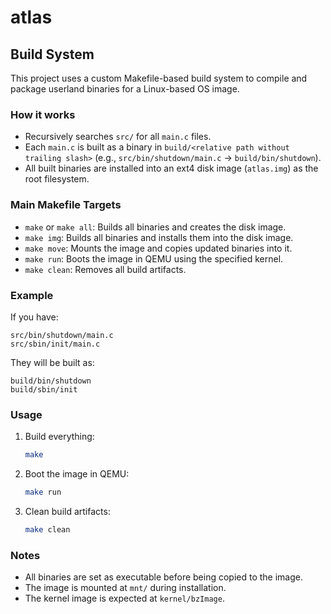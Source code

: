 # atlas

## Build System

This project uses a custom Makefile-based build system to compile and package userland binaries for a Linux-based OS image.

### How it works
- Recursively searches `src/` for all `main.c` files.
- Each `main.c` is built as a binary in `build/<relative path without trailing slash>` (e.g., `src/bin/shutdown/main.c` → `build/bin/shutdown`).
- All built binaries are installed into an ext4 disk image (`atlas.img`) as the root filesystem.

### Main Makefile Targets
- `make` or `make all`: Builds all binaries and creates the disk image.
- `make img`: Builds all binaries and installs them into the disk image.
- `make move`: Mounts the image and copies updated binaries into it.
- `make run`: Boots the image in QEMU using the specified kernel.
- `make clean`: Removes all build artifacts.

### Example
If you have:
```
src/bin/shutdown/main.c
src/sbin/init/main.c
```
They will be built as:
```
build/bin/shutdown
build/sbin/init
```

### Usage
1. Build everything:
   ```bash
   make
   ```
2. Boot the image in QEMU:
   ```bash
   make run
   ```
3. Clean build artifacts:
   ```bash
   make clean
   ```

### Notes
- All binaries are set as executable before being copied to the image.
- The image is mounted at `mnt/` during installation.
- The kernel image is expected at `kernel/bzImage`.
